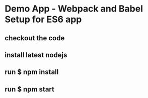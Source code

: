 # Demo App - Webpack and Babel Setup for ES6 app
## checkout the code
## install latest nodejs
## run $ npm install
## run $ npm start
